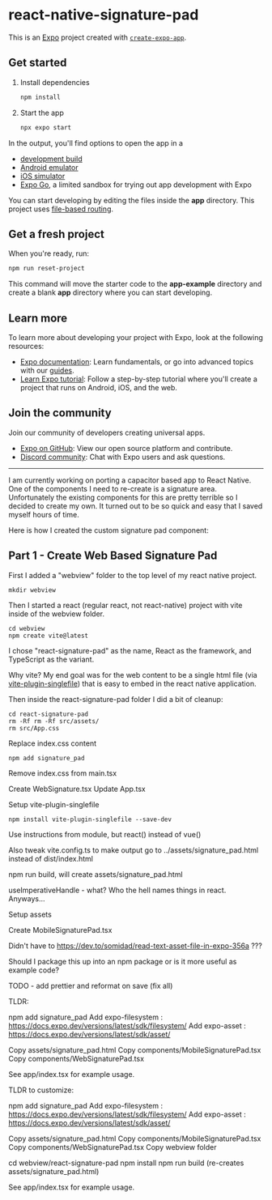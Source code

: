 # react-native-signature-pad

This is an [Expo](https://expo.dev) project created with [`create-expo-app`](https://www.npmjs.com/package/create-expo-app).

## Get started

1. Install dependencies

   ```bash
   npm install
   ```

2. Start the app

   ```bash
   npx expo start
   ```

In the output, you'll find options to open the app in a

- [development build](https://docs.expo.dev/develop/development-builds/introduction/)
- [Android emulator](https://docs.expo.dev/workflow/android-studio-emulator/)
- [iOS simulator](https://docs.expo.dev/workflow/ios-simulator/)
- [Expo Go](https://expo.dev/go), a limited sandbox for trying out app development with Expo

You can start developing by editing the files inside the **app** directory. This project uses [file-based routing](https://docs.expo.dev/router/introduction).

## Get a fresh project

When you're ready, run:

```bash
npm run reset-project
```

This command will move the starter code to the **app-example** directory and create a blank **app** directory where you can start developing.

## Learn more

To learn more about developing your project with Expo, look at the following resources:

- [Expo documentation](https://docs.expo.dev/): Learn fundamentals, or go into advanced topics with our [guides](https://docs.expo.dev/guides).
- [Learn Expo tutorial](https://docs.expo.dev/tutorial/introduction/): Follow a step-by-step tutorial where you'll create a project that runs on Android, iOS, and the web.

## Join the community

Join our community of developers creating universal apps.

- [Expo on GitHub](https://github.com/expo/expo): View our open source platform and contribute.
- [Discord community](https://chat.expo.dev): Chat with Expo users and ask questions.


-------------------




I am currently working on porting a capacitor based app to React Native. One of the components I need to re-create is a signature area. Unfortunately the existing components for this are pretty terrible so I decided to create my own. It turned out to be so quick and easy that I saved myself hours of time.

Here is how I created the custom signature pad component:

## Part 1 - Create Web Based Signature Pad

First I added a "webview" folder to the top level of my react native project.

```
mkdir webview
```

Then I started a react (regular react, not react-native) project with vite inside of the webview folder.

```
cd webview
npm create vite@latest
```

I chose "react-signature-pad" as the name, React as the framework, and TypeScript as the variant.

Why vite? My end goal was for the web content to be a single html file (via [vite-plugin-singlefile](https://www.npmjs.com/package/vite-plugin-singlefile)) that is easy to embed in the react native application.

Then inside the react-signature-pad folder I did a bit of cleanup:

```
cd react-signature-pad
rm -Rf rm -Rf src/assets/
rm src/App.css
```

Replace index.css content

```
npm add signature_pad
```


Remove index.css from main.tsx

Create WebSignature.tsx
Update App.tsx

Setup vite-plugin-singlefile

```
npm install vite-plugin-singlefile --save-dev
```

Use instructions from module, but react() instead of vue()

Also tweak vite.config.ts to make output go to ../assets/signature_pad.html instead of dist/index.html

npm run build, will create assets/signature_pad.html

useImperativeHandle - what? Who the hell names things in react. Anyways...

Setup assets

Create MobileSignaturePad.tsx

Didn't have to https://dev.to/somidad/read-text-asset-file-in-expo-356a ???


Should I package this up into an npm package or is it more useful as example code?


TODO - add prettier and reformat on save (fix all)


TLDR:

npm add signature_pad
Add expo-filesystem : https://docs.expo.dev/versions/latest/sdk/filesystem/
Add expo-asset : https://docs.expo.dev/versions/latest/sdk/asset/

Copy assets/signature_pad.html
Copy components/MobileSignaturePad.tsx
Copy components/WebSignaturePad.tsx

See app/index.tsx for example usage.

TLDR to customize:

npm add signature_pad
Add expo-filesystem : https://docs.expo.dev/versions/latest/sdk/filesystem/
Add expo-asset : https://docs.expo.dev/versions/latest/sdk/asset/

Copy assets/signature_pad.html
Copy components/MobileSignaturePad.tsx
Copy components/WebSignaturePad.tsx
Copy webview folder

cd webview/react-signature-pad
npm install
npm run build (re-creates assets/signature_pad.html)

See app/index.tsx for example usage.
